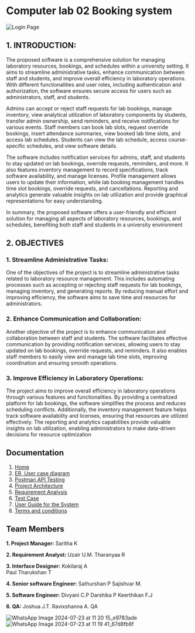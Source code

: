 # Computer lab 02 Booking system

![Login Page](https://github.com/user-attachments/assets/6aef6f16-cce6-442b-904f-9582ebb8dc50)

## 1. INTRODUCTION: 

The proposed software is a comprehensive solution for managing laboratory 
resources, bookings, and schedules within a university setting. It aims to streamline 
administrative tasks, enhance communication between staff and students, and 
improve overall efficiency in laboratory operations. With different functionalities 
and user roles, including authentication and authorization, the software ensures 
secure access for users such as administrators, staff, and students.
   
Admins can accept or reject staff requests for lab bookings, manage inventory, 
view analytical utilization of laboratory components by students, transfer admin 
ownership, send reminders, and receive notifications for various events. Staff 
members can book lab slots, request override bookings, insert attendance 
summaries, view booked lab time slots, and access lab schedules. Students can 
view the lab schedule, access course-specific schedules, and view software details.
   
The software includes notification services for admins, staff, and students to stay 
updated on lab bookings, override requests, reminders, and more. It also features 
inventory management to record specifications, track software availability, and 
manage licenses. Profile management allows users to update their information, 
while lab booking management handles time slot bookings, override requests, and 
cancellations. Reporting and analytics generate valuable insights on lab utilization 
and provide graphical representations for easy understanding.
   
In summary, the proposed software offers a user-friendly and efficient solution for 
managing all aspects of laboratory resources, bookings, and schedules, benefiting 
both staff and students in a university environment

## 2. OBJECTIVES 
### 1. Streamline Administrative Tasks:
  One of the objectives of the project is to 
  streamline administrative tasks related to laboratory resource 
  management. This includes automating processes such as accepting or 
  rejecting staff requests for lab bookings, managing inventory, and 
  generating reports. By reducing manual effort and improving efficiency, 
  the software aims to save time and resources for administrators.
### 2. Enhance Communication and Collaboration:
  Another objective of the 
  project is to enhance communication and collaboration between staff 
  and students. The software facilitates effective communication by 
  providing notification services, allowing users to stay updated on lab 
  bookings, override requests, and reminders. It also enables staff 
  members to easily view and manage lab time slots, improving 
  coordination and ensuring smooth operations.
### 3. Improve Efficiency in Laboratory Operations:
  The project aims to improve 
  overall efficiency in laboratory operations through various features and 
  functionalities. By providing a centralized platform for lab bookings, the 
  software simplifies the process and reduces scheduling conflicts.
  Additionally, the inventory management feature helps track software 
  availability and licenses, ensuring that resources are utilized effectively. 
  The reporting and analytics capabilities provide valuable insights on lab 
  utilization, enabling administrators to make data-driven decisions for 
  resource optimization



## Documentation
1. [Home](https://github.com/SathurshanPrabaharan/CO2-lab-booking-app-frontend/wiki/1.-Home)
2. [ER, User case diagram ](https://github.com/SathurshanPrabaharan/CO2-lab-booking-app-frontend/wiki/2.-ER-,-Use-Case-,-Activity,-Sequence-Diagrams)
3. [Postman API Testing](https://github.com/SathurshanPrabaharan/CO2-lab-booking-app-frontend/wiki/3.-Postman-API-Testing)
4. [Project Architecture](https://github.com/SathurshanPrabaharan/CO2-lab-booking-app-frontend/wiki/4.-Project-Architecture)
5. [Requirement Analysis](https://github.com/SathurshanPrabaharan/CO2-lab-booking-app-frontend/wiki/5.-Requirement-Analysis)
6. [Test Case](https://github.com/SathurshanPrabaharan/CO2-lab-booking-app-frontend/wiki/6.-Test-Case)
7. [User Guide for the System](https://github.com/SathurshanPrabaharan/CO2-lab-booking-app-frontend/wiki/7.-User-Guide-for-the-System)
8. [Terms and conditions](https://github.com/SathurshanPrabaharan/CO2-lab-booking-app-frontend/wiki/8.-Terms-and-Conditions)

## Team Members 

**1. Project Manager:**
Saritha K 
    
**2. Requirement Analyst:**
Uzair U.M. 
Tharanyaa R  
    
**3. Interface Designer:**
Kokilaraj A  
Paul Tharukshan T 

**4. Senior software Engineer:** 
Sathurshan P 
Sajishvar M. 

**5. Software Engineer:** 
Divyani C.P 
Darshika P
Keerthikan F.J 

**6. QA:** 
Joshua J.T. 
Ravixshanna A. QA

![WhatsApp Image 2024-07-23 at 11 20 15_e9783ade](https://github.com/user-attachments/assets/19949cb6-c327-486f-b23f-d70d91ee0396)
![WhatsApp Image 2024-07-23 at 11 19 41_67d8fb6f](https://github.com/user-attachments/assets/cc0bd063-a2fc-4845-8614-b17e898dcd63)







  

   
